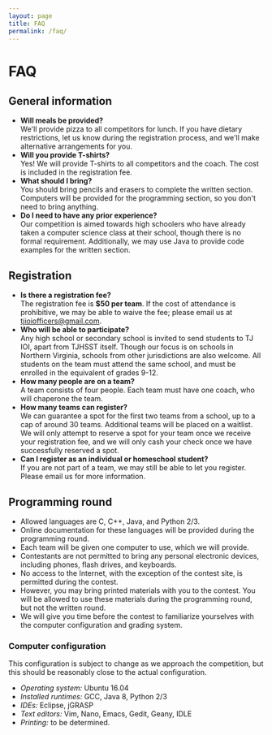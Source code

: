 ```yaml
---
layout: page
title: FAQ
permalink: /faq/
---
```


# FAQ

## General information

* **Will meals be provided?**<br>
We'll provide pizza to all competitors for lunch. If you have dietary restrictions, let us know during the registration process, and we'll make alternative arrangements for you.
* **Will you provide T-shirts?**<br>
Yes! We will provide T-shirts to all competitors and the coach. The cost is included in the registration fee.
* **What should I bring?**<br>
You should bring pencils and erasers to complete the written section. Computers will be provided for the programming section, so you don't need to bring anything.
* **Do I need to have any prior experience?**<br>
Our competition is aimed towards high schoolers who have already taken a computer science class at their school, though there is no formal requirement. Additionally, we may use Java to provide code examples for the written section.

## Registration

* **Is there a registration fee?**<br>
The registration fee is **$50 per team**. If the cost of attendance is prohibitive, we may be able to waive the fee; please email us at [tjioiofficers@gmail.com](mailto:tjioiofficers@gmail.com).
* **Who will be able to participate?**<br>
Any high school or secondary school is invited to send students to TJ IOI, apart from TJHSST itself. Though our focus is on schools in Northern Virginia, schools from other jurisdictions are also welcome. All students on the team must attend the same school, and must be enrolled in the equivalent of grades 9-12.
* **How many people are on a team?**<br>
A team consists of four people. Each team must have one coach, who will chaperone the team.
* **How many teams can register?**<br>
We can guarantee a spot for the first two teams from a school, up to a cap of around 30 teams. Additional teams will be placed on a waitlist. We will only attempt to reserve a spot for your team once we receive your registration fee, and we will only cash your check once we have successfully reserved a spot.
* **Can I register as an individual or homeschool student?**<br>
If you are not part of a team, we may still be able to let you register. Please email us for more information.

## Programming round

* Allowed languages are C, C++, Java, and Python 2/3.
* Online documentation for these languages will be provided during the programming round.
* Each team will be given one computer to use, which we will provide.
* Contestants are not permitted to bring any personal electronic devices, including phones, flash drives, and keyboards.
* No access to the Internet, with the exception of the contest site, is permitted during the contest.
* However, you may bring printed materials with you to the contest. You will be allowed to use these materials during the programming round, but not the written round.
* We will give you time before the contest to familiarize yourselves with the computer configuration and grading system.

### Computer configuration

This configuration is subject to change as we approach the competition, but this should be reasonably close to the actual configuration.

* *Operating system:* Ubuntu 16.04
* *Installed runtimes:* GCC, Java 8, Python 2/3
* *IDEs:* Eclipse, jGRASP
* *Text editors:* Vim, Nano, Emacs, Gedit, Geany, IDLE
* *Printing:* to be determined.



